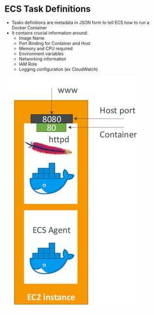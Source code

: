 # ECS Task Definitions

* Tasks definitions are metadata in JSON form to tell ECS how to run a Docker Container
* It contains crucial information around:
  * Image Name
  * Port Binding for Container and Host
  * Memory and CPU required
  * Environment variables
  * Networking information
  * IAM Role
  * Logging configuration (ex CloudWatch)

![ECSTaskDefinition](images/ECSTaskDefinition.png)
